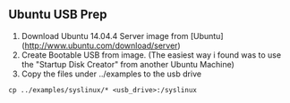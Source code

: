 ## Ubuntu USB Prep
1. Download Ubuntu 14.04.4 Server image from [Ubuntu] (http://www.ubuntu.com/download/server)
2. Create Bootable USB from image. (The easiest way i found was to use the "Startup Disk Creator" from another Ubuntu Machine)
3. Copy the files under ../examples to the usb drive

  ```
  cp ../examples/syslinux/* <usb_drive>:/syslinux
  ```
